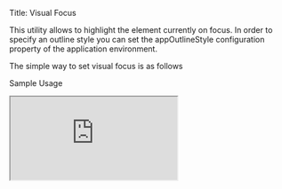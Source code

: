Title: Visual Focus

This utility allows to highlight the element currently on focus. In order to specify an outline style you can set the appOutlineStyle configuration property of the application environment.

The simple way to set visual focus is as follows
<script src='http://snippets.ariatemplates.com/snippets/github.com/ariatemplates/documentation-code/%VERSION%/snippets/utils/visualfocus/VisualFocusScript.js?tag=utlVisualFocus&lang=at&outdent=true' defer></script>

Sample Usage

<iframe class='samples' src='http://snippets.ariatemplates.com/samples/github.com/ariatemplates/documentation-code/%VERSION%/samples/utils/visualfocus/?skip=1' ></iframe>
